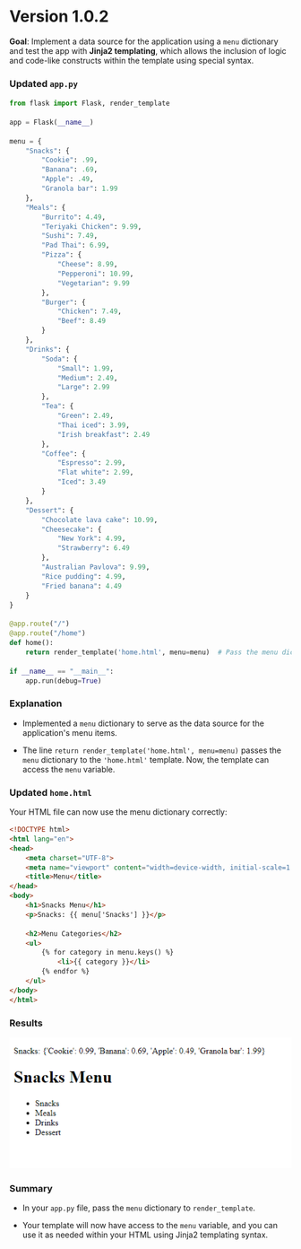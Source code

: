 # Version 1.0.2

**Goal**: Implement a data source for the application using a `menu` dictionary and test the app with **Jinja2 templating**, which allows the inclusion of logic and code-like constructs within the template using special syntax.


### Updated `app.py`
```python
from flask import Flask, render_template

app = Flask(__name__)

menu = {
    "Snacks": {
        "Cookie": .99,
        "Banana": .69,
        "Apple": .49,
        "Granola bar": 1.99
    },
    "Meals": {
        "Burrito": 4.49,
        "Teriyaki Chicken": 9.99,
        "Sushi": 7.49,
        "Pad Thai": 6.99,
        "Pizza": {
            "Cheese": 8.99,
            "Pepperoni": 10.99,
            "Vegetarian": 9.99
        },
        "Burger": {
            "Chicken": 7.49,
            "Beef": 8.49
        }
    },
    "Drinks": {
        "Soda": {
            "Small": 1.99,
            "Medium": 2.49,
            "Large": 2.99
        },
        "Tea": {
            "Green": 2.49,
            "Thai iced": 3.99,
            "Irish breakfast": 2.49
        },
        "Coffee": {
            "Espresso": 2.99,
            "Flat white": 2.99,
            "Iced": 3.49
        }
    },
    "Dessert": {
        "Chocolate lava cake": 10.99,
        "Cheesecake": {
            "New York": 4.99,
            "Strawberry": 6.49
        },
        "Australian Pavlova": 9.99,
        "Rice pudding": 4.99,
        "Fried banana": 4.49
    }
}

@app.route("/")
@app.route("/home")
def home():
    return render_template('home.html', menu=menu)  # Pass the menu dictionary to the template

if __name__ == "__main__":
    app.run(debug=True)

```

### Explanation

- Implemented a `menu` dictionary to serve as the data source for the application's menu items.

- The line `return render_template('home.html', menu=menu)` passes the `menu` dictionary to the `'home.html'` template.  Now, the template can access the `menu` variable. 

### Updated `home.html`

Your HTML file can now use the menu dictionary correctly:

```html
<!DOCTYPE html>
<html lang="en">
<head>
    <meta charset="UTF-8">
    <meta name="viewport" content="width=device-width, initial-scale=1.0">
    <title>Menu</title>
</head>
<body>
    <h1>Snacks Menu</h1>
    <p>Snacks: {{ menu['Snacks'] }}</p>
    
    <h2>Menu Categories</h2>
    <ul>
        {% for category in menu.keys() %}
            <li>{{ category }}</li>
        {% endfor %}
    </ul>
</body>
</html>
```

### Results
![v-1-0-2_results](./images/v-1-0-2_result.png)

### Summary

- In your `app.py` file, pass the `menu` dictionary to `render_template`.

- Your template will now have access to the `menu` variable, and you can use it as needed within your HTML using Jinja2 templating syntax.